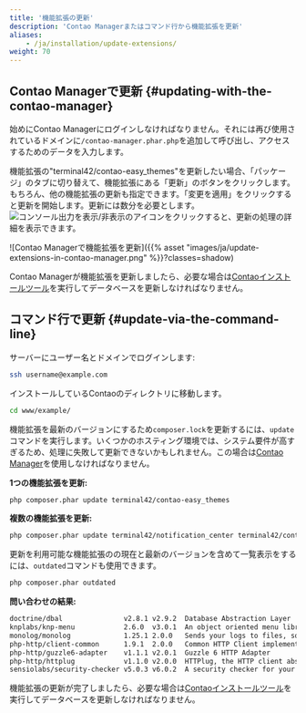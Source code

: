```yaml
---
title: '機能拡張の更新'
description: 'Contao Managerまたはコマンド行から機能拡張を更新'
aliases:
    - /ja/installation/update-extensions/
weight: 70
---
```


## Contao Managerで更新 {#updating-with-the-contao-manager}

始めにContao Managerにログインしなければなりません。それには再び使用されているドメインに`/contao-manager.phar.php`を追加して呼び出し、アクセスするためのデータを入力します。

機能拡張の"terminal42/contao-easy\_themes"を更新したい場合、「パッケージ」のタブに切り替えて、機能拡張にある「更新」のボタンをクリックします。もちろん、他の機能拡張の更新も指定できます。「変更を適用」をクリックすると更新を開始します。更新には数分を必要とします。![コンソール出力を表示/非表示](/ja/icons/konsolenausgabe.png?classes=icon)のアイコンをクリックすると、更新の処理の詳細を表示できます。

![Contao Managerで機能拡張を更新]({{% asset "images/ja/update-extensions-in-contao-manager.png" %}}?classes=shadow)

Contao Managerが機能拡張を更新しましたら、必要な場合は[Contaoインストールツール](../contao-installtool/)を実行してデータベースを更新しなければなりません。

## コマンド行で更新 {#update-via-the-command-line}

サーバーにユーザー名とドメインでログインします:

```bash
ssh username@example.com
```

インストールしているContaoのディレクトリに移動します。

```bash
cd www/example/
```

機能拡張を最新のバージョンにするため`composer.lock`を更新するには、`update`コマンドを実行します。いくつかのホスティング環境では、システム要件が高すぎるため、処理に失敗して更新できないかもしれません。この場合は[Contao Manager](#updating-with-the-contao-manager)を使用しなければなりません。

**1つの機能拡張を更新:**

```bash
php composer.phar update terminal42/contao-easy_themes
```

**複数の機能拡張を更新:**

```bash
php composer.phar update terminal42/notification_center terminal42/contao-leads
```

更新を利用可能な機能拡張のの現在と最新のバージョンを含めて一覧表示をするには、`outdated`コマンドも使用できます。

```bash
php composer.phar outdated
```

**問い合わせの結果:**

```bash
doctrine/dbal               v2.8.1 v2.9.2  Database Abstraction Layer
knplabs/knp-menu            2.6.0  v3.0.1  An object oriented menu library
monolog/monolog             1.25.1 2.0.0   Sends your logs to files, sockets, inboxes, databases …
php-http/client-common      1.9.1  2.0.0   Common HTTP Client implementations and tools for HTTPlug
php-http/guzzle6-adapter    v1.1.1 v2.0.1  Guzzle 6 HTTP Adapter
php-http/httplug            v1.1.0 v2.0.0  HTTPlug, the HTTP client abstraction for PHP
sensiolabs/security-checker v5.0.3 v6.0.2  A security checker for your composer.lock
```

機能拡張の更新が完了しましたら、必要な場合は[Contaoインストールツール](../contao-installtool/)を実行してデータベースを更新しなければなりません。
